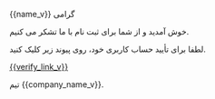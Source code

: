 {{name_v}} گرامی

خوش آمدید و از شما برای ثبت نام با ما تشکر می کنیم.

لطفا برای تأیید حساب کاربری خود، روی پیوند زیر کلیک کنید.

<a href="{{verify_link_v}}">{{verify_link_v}}</a>

تیم {{company_name_v}}.
